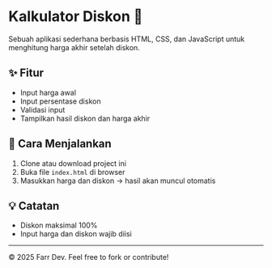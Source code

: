 # Kalkulator Diskon 🧮

Sebuah aplikasi sederhana berbasis HTML, CSS, dan JavaScript untuk menghitung harga akhir setelah diskon.

## ✨ Fitur
- Input harga awal
- Input persentase diskon
- Validasi input
- Tampilkan hasil diskon dan harga akhir

## 🚀 Cara Menjalankan
1. Clone atau download project ini
2. Buka file `index.html` di browser
3. Masukkan harga dan diskon → hasil akan muncul otomatis

## 💡 Catatan
- Diskon maksimal 100%
- Input harga dan diskon wajib diisi

---

© 2025 Farr Dev. Feel free to fork or contribute!
